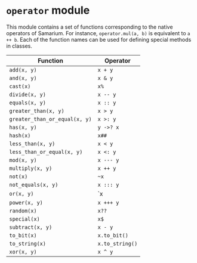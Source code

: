 # `operator` module

This module contains a set of functions corresponding to the native operators of Samarium. For instance, `operator.mul(a, b)` is equivalent to `a ++ b`. Each of the function names can be used for defining special methods in classes.

Function                      | Operator
---                           | ---
`add(x, y)`                   | `x + y`
`and(x, y)`                   | `x & y`
`cast(x)`                     | `x%`
`divide(x, y)`                | `x -- y`
`equals(x, y)`                | `x :: y`
`greater_than(x, y)`          | `x > y`
`greater_than_or_equal(x, y)` | `x >: y`
`has(x, y)`                   | `y ->? x`
`hash(x)`                     | `x##`
`less_than(x, y)`             | `x < y`
`less_than_or_equal(x, y)`    | `x <: y`
`mod(x, y)`                   | `x --- y`
`multiply(x, y)`              | `x ++ y`
`not(x)`                      | `~x`
`not_equals(x, y)`            | `x ::: y`
`or(x, y)`                    | `x | y`
`power(x, y)`                 | `x +++ y`
`random(x)`                   | `x??`
`special(x)`                  | `x$`
`subtract(x, y)`              | `x - y`
`to_bit(x)`                   | `x.to_bit()`
`to_string(x)`                | `x.to_string()`
`xor(x, y)`                   | `x ^ y`